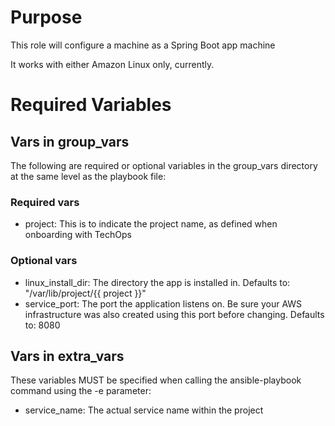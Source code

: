 # Purpose
This role will configure a machine as a Spring Boot app machine

It works with either Amazon Linux only, currently.
# Required Variables

## Vars in group_vars
The following are required or optional variables in the group_vars directory at the same level as the playbook file:

### Required vars
* project: This is to indicate the project name, as defined when onboarding with TechOps

### Optional vars
* linux_install_dir: The directory the app is installed in.  Defaults to: "/var/lib/project/{{ project }}"
* service_port: The port the application listens on.  Be sure your AWS infrastructure was also created using this port before changing.  Defaults to: 8080

## Vars in extra_vars
These variables MUST be specified when calling the ansible-playbook command using the -e parameter:
* service_name: The actual service name within the project
